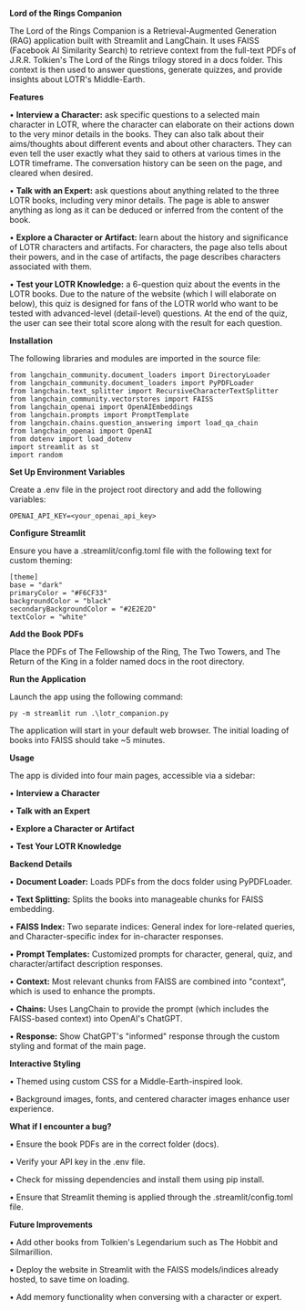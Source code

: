 ****Lord of the Rings Companion****

The Lord of the Rings Companion is a Retrieval-Augmented Generation (RAG) application built with Streamlit and LangChain. It uses FAISS (Facebook AI Similarity Search) to retrieve context from the full-text PDFs of J.R.R. Tolkien's The Lord of the Rings trilogy stored in a docs folder. This context is then used to answer questions, generate quizzes, and provide insights about LOTR's Middle-Earth.


**Features**

•	**Interview a Character:** ask specific questions to a selected main character in LOTR, where the character can elaborate on their actions down to the very minor details in the books. They can also talk about their aims/thoughts about different events and about other characters. They can even tell the user exactly what they said to others at various times in the LOTR timeframe. The conversation history can be seen on the page, and cleared when desired.

•	**Talk with an Expert:** ask questions about anything related to the three LOTR books, including very minor details. The page is able to answer anything as long as it can be deduced or inferred from the content of the book.

•	**Explore a Character or Artifact:** learn about the history and significance of LOTR characters and artifacts. For characters, the page also tells about their powers, and in the case of artifacts, the page describes characters associated with them.

•	**Test your LOTR Knowledge:** a 6-question quiz about the events in the LOTR books. Due to the nature of the website (which I will elaborate on below), this quiz is designed for fans of the LOTR world who want to be tested with advanced-level (detail-level) questions. At the end of the quiz, the user can see their total score along with the result for each question.


**Installation**

The following libraries and modules are imported in the source file:

    from langchain_community.document_loaders import DirectoryLoader
    from langchain_community.document_loaders import PyPDFLoader
    from langchain.text_splitter import RecursiveCharacterTextSplitter
    from langchain_community.vectorstores import FAISS
    from langchain_openai import OpenAIEmbeddings
    from langchain.prompts import PromptTemplate
    from langchain.chains.question_answering import load_qa_chain       
    from langchain_openai import OpenAI
    from dotenv import load_dotenv
    import streamlit as st
    import random


**Set Up Environment Variables**

Create a .env file in the project root directory and add the following variables:

    OPENAI_API_KEY=<your_openai_api_key>


**Configure Streamlit**

Ensure you have a .streamlit/config.toml file with the following text for custom theming:

    [theme]
    base = "dark"
    primaryColor = "#F6CF33"
    backgroundColor = "black"
    secondaryBackgroundColor = "#2E2E2D"
    textColor = "white"


**Add the Book PDFs**

Place the PDFs of The Fellowship of the Ring, The Two Towers, and The Return of the King in a folder named docs in the root directory.


**Run the Application**

Launch the app using the following command:

    py -m streamlit run .\lotr_companion.py

The application will start in your default web browser. The initial loading of books into FAISS should take ~5 minutes.


**Usage**

The app is divided into four main pages, accessible via a sidebar:

•	**Interview a Character**

•	**Talk with an Expert**

•	**Explore a Character or Artifact**

•	**Test Your LOTR Knowledge**


**Backend Details**

•	**Document Loader:** Loads PDFs from the docs folder using PyPDFLoader.

•	**Text Splitting:** Splits the books into manageable chunks for FAISS embedding.

•	**FAISS Index:** Two separate indices: General index for lore-related queries, and Character-specific index for in-character responses.
    
•	**Prompt Templates:** Customized prompts for character, general, quiz, and character/artifact description responses.

•	**Context:** Most relevant chunks from FAISS are combined into "context", which is used to enhance the prompts.

•	**Chains:** Uses LangChain to provide the prompt (which includes the FAISS-based context) into OpenAI's ChatGPT.

•	**Response:** Show ChatGPT's "informed" response through the custom styling and format of the main page.


**Interactive Styling**

•	Themed using custom CSS for a Middle-Earth-inspired look.

•	Background images, fonts, and centered character images enhance user experience.


**What if I encounter a bug?**

•	Ensure the book PDFs are in the correct folder (docs).

•	Verify your API key in the .env file.

•	Check for missing dependencies and install them using pip install.

•	Ensure that Streamlit theming is applied through the .streamlit/config.toml file.


**Future Improvements**

•	Add other books from Tolkien's Legendarium such as The Hobbit and Silmarillion.

•	Deploy the website in Streamlit with the FAISS models/indices already hosted, to save time on loading.

•	Add memory functionality when conversing with a character or expert.
